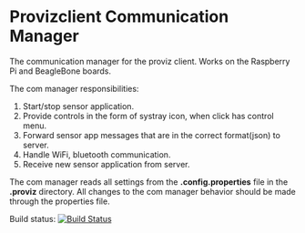# Provizclient Communication Manager

The communication manager for the proviz client. Works on the
Raspberry Pi and BeagleBone boards.

The com manager responsibilities:

1. Start/stop sensor application.
2. Provide controls in the form of systray icon, when click has control menu.
3. Forward sensor app messages that are in the correct format(json) to server.
4. Handle WiFi, bluetooth communication.
5. Receive new sensor application from server.

The com manager reads all settings from the **.config.properties** file in the
**.proviz** directory. All changes to the com manager behavior should be made
through the properties file.

Build status: [![Build Status](https://travis-ci.org/cslfiu/Proviz-Sensor-Application.svg?branch=master)](https://travis-ci.org/cslfiu/Proviz-Sensor-Application)
